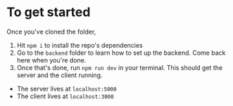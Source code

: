 # To get started

Once you've cloned the folder,
1. Hit `npm i` to install the repo's dependencies
2. Go to the `backend` folder to learn how to set up the backend. Come back here when you're done.
3. Once that's done, run `npm run dev` in your terminal. This should get the server and the client running.
  - The server lives at `localhost:5000`
  - The client lives at `localhost:3000`
